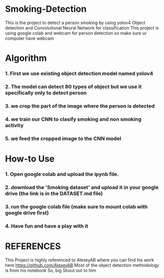 # Smoking-Detection
This is the project to detect a person smoking by using yolov4 Object detection and Convolutional Neural Network for classification
This project is using google colab and webcam for person detection so make sure ur computer have webcam 

# Algorithm
### 1. First we use existing object detection model named yolov4
### 2. The model can detect 80 types of object but we use it specifically only to detect person
### 3. we crop the part of the image where the person is detected
### 4. we train our CNN to clasify smoking and non smoking activity
### 5. we feed the cropped image to the CNN model

# How-to Use
### 1. Open google colab and upload the ipynb file.
### 2. download the 'Smoking dataset' and upload it in your google drive (the link is in the DATASET.md file)
### 3. run the google colab file (make sure to mount colab with google drive first)
### 4. Have fun and have a play with it

# REFERENCES
This Project is highly referenced to AlexeyAB where you can find his work here https://github.com/AlexeyAB
Most of the object detection methodology is from his notebook
So, big Shout out to him
